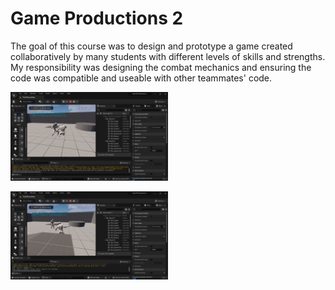 <h1>Game Productions 2</h1>

The goal of this course was to design and prototype a game created collaboratively by many students with different levels of skills and strengths. My responsibility was designing the combat mechanics and ensuring the code was compatible and useable with other teammates' code.


<img src="images/Capture.PNG" width="50%"></img> 



<img src="images/Capture-1.PNG" width="50%"></img> 

